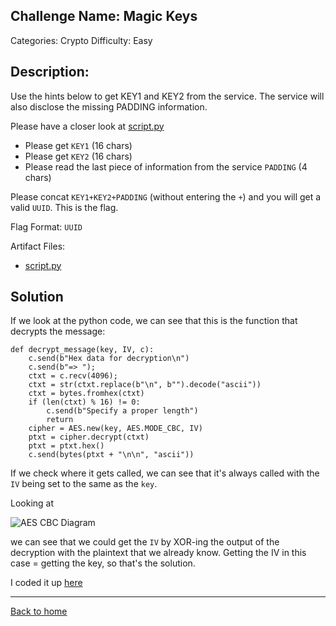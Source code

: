 ## Challenge Name: Magic Keys
Categories: Crypto
Difficulty: Easy

## Description: 
Use the hints below to get KEY1 and KEY2 from the service. The service will also disclose the missing PADDING information.

Please have a closer look at [script.py]()

- Please get `KEY1` (16 chars)
- Please get `KEY2` (16 chars)
- Please read the last piece of information from the service `PADDING` (4 chars)

Please concat `KEY1+KEY2+PADDING` (without entering the `+`) and you will get a valid `UUID`. This is the flag.

Flag Format: `UUID`

Artifact Files:
* [script.py](script.py)


## Solution


If we look at the python code, we can see that this is the function that decrypts the message:
```
def decrypt_message(key, IV, c):
    c.send(b"Hex data for decryption\n")
    c.send(b"=> ");
    ctxt = c.recv(4096);
    ctxt = str(ctxt.replace(b"\n", b"").decode("ascii"))
    ctxt = bytes.fromhex(ctxt)
    if (len(ctxt) % 16) != 0:
        c.send(b"Specify a proper length")
        return
    cipher = AES.new(key, AES.MODE_CBC, IV)
    ptxt = cipher.decrypt(ctxt)
    ptxt = ptxt.hex()
    c.send(bytes(ptxt + "\n\n", "ascii"))
```

If we check where it gets called, we can see that it's always called with the `IV` being set to the same as the `key`.

Looking at

![AES CBC Diagram](diagram.png)

we can see that we could get the `IV` by XOR-ing the output of the decryption with the plaintext that we already know. Getting the IV in this case = getting the key, so that's the solution.

I coded it up [here](solution.py)

---
[Back to home](../README.md)

